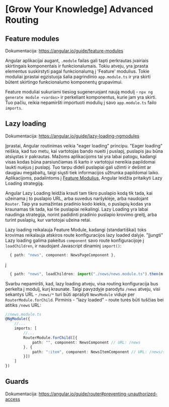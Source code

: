 # [Grow Your Knowledge] Advanced Routing

## Feature modules

Dokumentacija: https://angular.io/guide/feature-modules

Angular aplikacijai augant, `.module` failas gali tapti perkrautas įvairiais skirtingais komponentais ir funkcionalumais. Tokiu atveju, yra įprasta elementus suskirstyti pagal funkcionalumą į 'Feature' modulius. Tokie moduliai įprastai egzistuoja šalia pagrindinio `app.module.ts` ir yra skirti būtent skirtingo funkcionalumo komponentų grupavimui.

Feature moduliai sukuriami tiesiog sugeneruojant naują modulį - `npx ng generate module <vardas>` ir perkeliant komponentus, kurie jam yra skirti. Tuo pačiu, reikia nepamiršti importuoti modulių į savo `app.module.ts` failo `imports`.

## Lazy loading

Dokumentacija: https://angular.io/guide/lazy-loading-ngmodules

Įprastai, Angular routinimas veikia "eager loading" principu. "Eager loading" reiškia, kad tuo metu, kai vartotojas bando nueiti į puslapį, puslapis jau būna atsiųstas ir pakrautas. Mažoms aplikacijoms tai yra labai patogu, kadangi visas kodas būna parsiunčiamas iš karto ir vartotojui nereikia papildomai laukti nuėjus į puslapį. Tuo tarpu dideli puslapiai gali užimti ir dešimt ar daugiau megabaitų, taigi siųsti tiek informacijos užtrunka papildomai laiko. Aplikacijoms, padalintoms į [Feature Modulius](#feature-modules), Angular leidžia pritaikyti Lazy Loading strategiją.

Angular Lazy Loading leidžia krauti tam tikro puslapio kodą tik tada, kai užeinama į to puslapio URL, arba suvedus naršyklėje, arba naudojant `Router`. Taip yra sumažintas pradinio kodo kiekis, o puslapių kodas yra kraunamas tik tada, kai tie puslapiai reikalingi. Lazy Loading yra labai naudinga strategija, norint padidinti pradinio puslapio krovimo greitį, arba turint puslapių, kur vartotojai užeina retai.

Lazy loading reikalauja Feature Module, kadangi (standartiškai) toks krovimas reikalauja atskiros route konfiguracijos lazy loaded dalyje. "Įjungti" Lazy loading galima pakeitus `component` savo route konfiguracijoje į `loadChildren`, ir naudojant Javascript dinaminį `import()`:

```ts
  { path: "news", component: NewsPageComponent },
```

į

```ts
  { path: "news", loadChildren: import("./news/news.module.ts").then(m => m.NewsModule) },
```

Svarbu nepamiršti, kad, lazy loading atveju, visa routing konfiguracija bus perkelta į modulį, kurį kraunate. Taigi pavyzdyje parodytu `/news` atveju, visi sekantys URL - `/news/*` turi būti aprašyti `NewsModule` viduje per `RouterModule.forChild`. Pirminis - "lazy loaded" - route turės būti tuščias bei atitiks `/news` URL:

```ts
//news.module.ts
@NgModule({
    //...
    imports: [
        //...
        RouterModule.forChild([{
            path: "", component: NewsComponent // URL: /news
        }, {
            path: ":item", component: NewsItemComponent // URL: /news/{item}
        }])
    ]
})
```

## Guards

Dokumentacija: https://angular.io/guide/router#preventing-unauthorized-access
